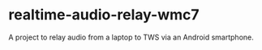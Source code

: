 # realtime-audio-relay-wmc7
A project to relay audio from a laptop to TWS via an Android smartphone.
